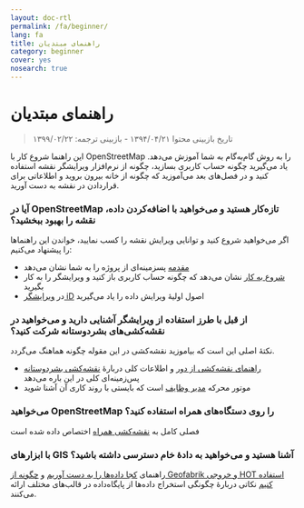```yaml
---
layout: doc-rtl
permalink: /fa/beginner/
lang: fa
title: راهنمای مبتدیان
category: beginner
cover: yes
nosearch: true
---
```


راهنمای مبتدیان
================

> تاریخ بازبینی محتوا ۱۳۹۴/۰۴/۲۱ - بازبینی ترجمه: ۱۳۹۹/۰۲/۲۲  

این راهنما شروع کار با OpenStreetMap را به روش گام‌به‌گام به شما آموزش می‌دهد. یاد می‌گیرید چگونه حساب کاربری بسازید، چگونه از نرم‌افزار ویرایشگر نقشه استفاده کنید و در فصل‌های بعد می‌آموزید که چگونه از خانه بیرون بروید و اطلاعاتی برای قراردادن در نقشه به دست آورید. 

### آیا در OpenStreetMap تازه‌کار هستید و می‌خواهید با اضافه‌کردن داده، نقشه را بهبود ببخشید؟

اگر می‌خواهید شروع کنید و توانایی ویرایش نقشه را کسب نمایید، خواندن این راهنماها را پیشنهاد می‌کنیم:
- [مقدمه](/fa/beginner/introduction/) پسزمینه‌ای از پروژه را به شما نشان می‌دهد
- [شروع به کار](/fa/beginner/start-osm/) نشان می‌دهد که چگونه حساب کاربری باز کنید و ویرایشگر را به کار بگیرید
- در [ویرایشگر iD](/en/beginner/id-editor/) اصول اولیهٔ ویرایش داده را یاد می‌گیرید 


### از قبل با طرز استفاده از ویرایشگر آشنایی دارید و می‌خواهید در نقشه‌کشی‌های بشردوستانه شرکت کنید؟

نکتهٔ اصلی این است که بیاموزید نقشه‌کشی در این مقوله چگونه هماهنگ می‌گردد.
- [راهنمای نقشه‌کشی از دور](/fa/coordination/HOT-Remote-Response-Guide/) و اطلاعات کلی دربارهٔ [نقشه‌کشی بشردوستانه](/fa/coordination/humanitarian/) پس‌زمینه‌ای کلی در این باره می‌دهد
- موتور محرکه [مدیر وظایف](/fa/coordination/tm-user/) است که بایستی با روند کاری آن آشنا شوید

### می‌خواهید OpenStreetMap را روی دستگاه‌های همراه استفاده کنید؟

فصلی کامل به [نقشه‌کشی همراه](/fa/mobile-mapping/) اختصاص داده شده است


###  با ابزارهای GIS آشنا هستید و می‌خواهید به دادهٔ خام دسترسی داشته باشید؟

راهنمای [کجا داده‌ها را به دست آوریم](/fa/osm-data/getting-data/) و [چگونه از Geofabrik و خروجی HOT استفاده کنیم](/fa/osm-data/geofabrik-and-hot-export/) نکاتی دربارهٔ چگونگی استخراج داده‌ها از پایگاه‌داده در قالب‌های مختلف ارائه می‌کنند.